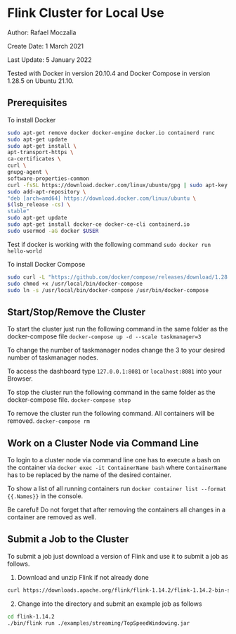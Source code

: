 # Flink Cluster for Local Use
Author: Rafael Moczalla

Create Date: 1 March 2021

Last Update: 5 January 2022

Tested with Docker in version 20.10.4 and Docker Compose in version 1.28.5 on Ubuntu
21.10.

## Prerequisites
To install Docker
```bash
sudo apt-get remove docker docker-engine docker.io containerd runc
sudo apt-get update
sudo apt-get install \
apt-transport-https \
ca-certificates \
curl \
gnupg-agent \
software-properties-common
curl -fsSL https://download.docker.com/linux/ubuntu/gpg | sudo apt-key add -
sudo add-apt-repository \
"deb [arch=amd64] https://download.docker.com/linux/ubuntu \
$(lsb_release -cs) \
stable"
sudo apt-get update
sudo apt-get install docker-ce docker-ce-cli containerd.io
sudo usermod -aG docker $USER
```

Test if docker is working with the following command
`sudo docker run hello-world`

To install Docker Compose
```bash
sudo curl -L "https://github.com/docker/compose/releases/download/1.28.5/docker-compose-$(uname -s)-$(uname -m)" -o /usr/local/bin/docker-compose
sudo chmod +x /usr/local/bin/docker-compose
sudo ln -s /usr/local/bin/docker-compose /usr/bin/docker-compose
```

## Start/Stop/Remove the Cluster
To start the cluster just run the following command in the same folder as the
docker-compose file
`docker-compose up -d --scale taskmanager=3`

To change the number of taskmanager nodes change the 3 to your desired number of
taskmanager nodes.

To access the dashboard type `127.0.0.1:8081` or `localhost:8081` into your Browser.

To stop the cluster run the following command in the same folder as the docker-compose
file.
`docker-compose stop`

To remove the cluster run the following command. All containers will be removed.
`docker-compose rm`

## Work on a Cluster Node via Command Line
To login to a cluster node via command line one has to execute a bash on the container
via `docker exec -it ContainerName bash` where `ContainerName` has to be replaced by the
name of the desired container.

To show a list of all running containers run `docker container list --format {{.Names}}`
in the console.

Be careful! Do not forget that after removing the containers all changes in a container
are removed as well.

## Submit a Job to the Cluster
To submit a job just download a version of Flink and use it to submit a job as follows.

1. Download and unzip Flink if not already done
```bash
curl https://downloads.apache.org/flink/flink-1.14.2/flink-1.14.2-bin-scala_2.12.tgz | tar -xz
```

2. Change into the directory and submit an example job as follows
```bash
cd flink-1.14.2
./bin/flink run ./examples/streaming/TopSpeedWindowing.jar
```
